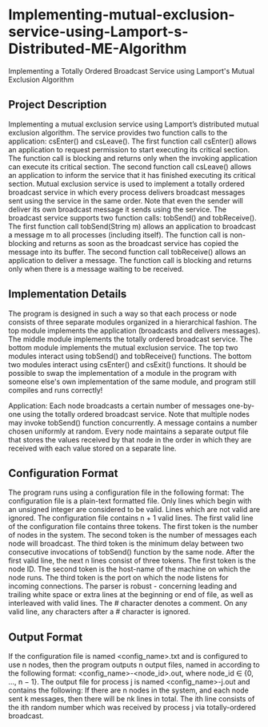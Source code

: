 # Implementing-mutual-exclusion-service-using-Lamport-s-Distributed-ME-Algorithm
Implementing a Totally Ordered Broadcast Service using Lamport's Mutual Exclusion Algorithm

## Project Description
Implementing a mutual exclusion service using Lamport’s distributed mutual exclusion algorithm. The service provides two function calls to the application: csEnter() and csLeave(). The first function call csEnter() allows an application to request permission to start executing its critical section. The function call is blocking and returns only when the invoking application can execute its critical section. The second function call csLeave() allows an application to inform the service that it has finished executing its critical section.
Mutual exclusion service is used to implement a totally ordered broadcast service in which every process delivers broadcast messages sent using the service in the same order. Note that even the sender will deliver its own broadcast message it sends using the service. The broadcast service supports two function calls: tobSend() and tobReceive(). The first function call tobSend(String m) allows an application to broadcast a message m to all processes (including itself). The function call is non-blocking and returns as soon as the broadcast service has copied the message into its buffer. The second function call tobReceive() allows an application to deliver a message. The function call is blocking and returns only when there is a message waiting to be received.

## Implementation Details
The program is designed in such a way so that each process or node consists of three separate modules organized in a hierarchical fashion. The top module implements the application (broadcasts and delivers messages). The middle module implements the totally ordered broadcast service. The bottom module implements the mutual exclusion service. The top two modules interact using tobSend() and tobReceive() functions. The bottom two modules interact using csEnter() and csExit() functions. It should be possible to swap the implementation of a module in the program with someone else's own implementation of the same module, and program still compiles and runs correctly!

Application:
Each node broadcasts a certain number of messages one-by-one using the totally ordered broadcast service. Note that multiple nodes may invoke tobSend() function concurrently. A message contains a number chosen uniformly at random. Every node maintains a separate output file that stores the values received by that node in the order in which they are received with each value stored on a separate line.

## Configuration Format
The program runs using a configuration file in the following format:
The configuration file is a plain-text formatted file. Only lines which begin with an unsigned integer are considered to be valid. Lines which are not valid are ignored. The configuration file contains n + 1 valid lines. The first valid line of the configuration file contains three tokens. The first token is the number of nodes in the system. The second token is the number of messages each node will broadcast. The third token is the minimum delay between two consecutive invocations of tobSend() function by the same node. After the first valid line, the next n lines consist of three tokens. The first token is the node ID. The second token is the host-name of the machine on which the node runs. The third token is the port on which the node listens for incoming connections. The parser is robust - concerning leading and trailing white space or extra lines at the beginning or end of file, as well as interleaved with valid lines. The # character denotes a comment. On any valid line, any characters after a # character is ignored.

## Output Format
If the configuration file is named <config_name>.txt and is configured to use n nodes, then the program outputs n output files, named in according to the following format: <config_name>-<node_id>.out, where node_id ∈ {0, ..., n − 1}.
The output file for process j is named <config_name>-j.out and contains the following: If there are n nodes in the system, and each node sent k messages, then there will be nk lines in total. The ith line consists of the ith random number which was received by process j via totally-ordered broadcast.
